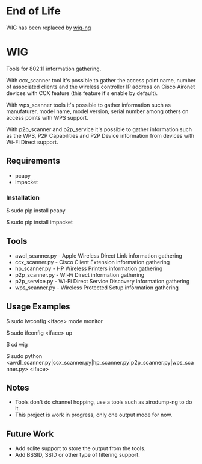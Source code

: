 # End of Life

WIG has been replaced by [wig-ng](https://github.com/6e726d/wig-ng)

# WIG
Tools for 802.11 information gathering.

With ccx_scanner tool it's possible to gather the access point name, number of associated clients and the wireless controller IP address on Cisco Aironet devices with CCX feature (this feature it's enable by default).

With wps_scanner tools it's possible to gather information such as manufaturer, model name, model version, serial number among others on access points with WPS support.

With p2p_scanner and p2p_service it's possible to gather information such as the WPS, P2P Capabilities and P2P Device information from devices with Wi-Fi Direct support.

## Requirements

 - pcapy
 - impacket

### Installation

$ sudo pip install pcapy

$ sudo pip install impacket

## Tools

 - awdl_scanner.py - Apple Wireless Direct Link information gathering
 - ccx_scanner.py - Cisco Client Extension information gathering
 - hp_scanner.py - HP Wireless Printers information gathering
 - p2p_scanner.py - Wi-Fi Direct information gathering
 - p2p_service.py - Wi-Fi Direct Service Discovery information gathering
 - wps_scanner.py - Wireless Protected Setup information gathering

## Usage Examples

$ sudo iwconfig \<iface\> mode monitor

$ sudo ifconfig \<iface\> up

$ cd wig

$ sudo python \<awdl_scanner.py|ccx_scanner.py|hp_scanner.py|p2p_scanner.py|wps_scanner.py\> \<iface\>

## Notes

 - Tools don't do channel hopping, use a tools such as airodump-ng to do it.
 - This project is work in progress, only one output mode for now.

## Future Work

 - Add sqlite support to store the output from the tools.
 - Add BSSID, SSID or other type of filtering support.
